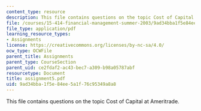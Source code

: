 ```yaml
---
content_type: resource
description: This file contains questions on the topic Cost of Capital at Ameritrade.
file: /courses/15-414-financial-management-summer-2003/9ad34bba1f5e84ee5a1f76c95349a8a8_assignment5.pdf
file_type: application/pdf
learning_resource_types:
- Assignments
license: https://creativecommons.org/licenses/by-nc-sa/4.0/
ocw_type: OCWFile
parent_title: Assignments
parent_type: CourseSection
parent_uid: ce2fdaf2-ac43-bec7-a309-b98a05787abf
resourcetype: Document
title: assignment5.pdf
uid: 9ad34bba-1f5e-84ee-5a1f-76c95349a8a8
---
```

This file contains questions on the topic Cost of Capital at Ameritrade.